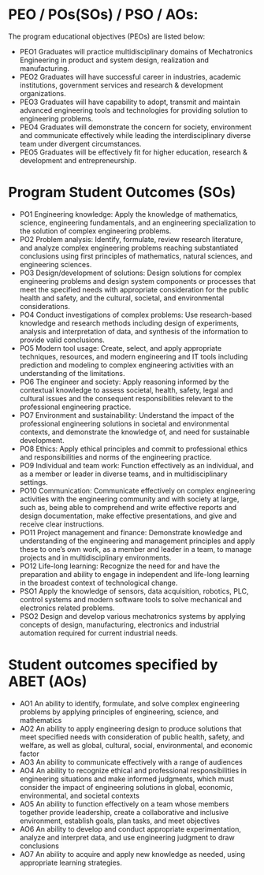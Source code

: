 # PEO / POs(SOs) / PSO / AOs:

The program educational objectives (PEOs) are listed below:

- PEO1	Graduates will practice multidisciplinary domains of Mechatronics Engineering in product and system design, realization and manufacturing.
- PEO2	Graduates will have successful career in industries, academic institutions, government services and research & development organizations.
- PEO3	Graduates will have capability to adopt, transmit and maintain advanced engineering tools and technologies for providing solution to engineering problems.
- PEO4	Graduates will demonstrate the concern for society, environment and communicate effectively while leading the interdisciplinary diverse team under divergent circumstances.
- PEO5	Graduates will be effectively fit for higher education, research & development and entrepreneurship.


# Program Student Outcomes (SOs)

- PO1	Engineering knowledge: Apply the knowledge of mathematics, science, engineering       fundamentals, and an engineering specialization to the solution of complex engineering problems. 
- PO2	Problem analysis: Identify, formulate, review research literature, and analyze complex engineering problems reaching substantiated conclusions using first principles of mathematics, natural sciences, and engineering sciences. 
- PO3	Design/development of solutions: Design solutions for complex engineering problems and design system components or processes that meet the specified needs with appropriate consideration for the public health and safety, and the cultural, societal, and environmental considerations. 
- PO4	Conduct investigations of complex problems: Use research-based knowledge and research methods including design of experiments, analysis and interpretation of data, and synthesis of the information to provide valid conclusions. 
- PO5	Modern tool usage: Create, select, and apply appropriate techniques, resources, and modern engineering and IT tools including prediction and modeling to complex engineering activities with an understanding of the limitations. 
- PO6	The engineer and society: Apply reasoning informed by the contextual knowledge to assess societal, health, safety, legal and cultural issues and the consequent responsibilities relevant to the professional engineering practice. 
- PO7	Environment and sustainability: Understand the impact of the professional engineering solutions in societal and environmental contexts, and demonstrate the knowledge of, and need for sustainable development. 
- PO8	Ethics: Apply ethical principles and commit to professional ethics and responsibilities and norms of the engineering practice. 
- PO9	Individual and team work: Function effectively as an individual, and as a member or leader in diverse teams, and in multidisciplinary settings. 
- PO10	Communication: Communicate effectively on complex engineering activities with the engineering community and with society at large, such as, being able to comprehend and write effective reports and design documentation, make effective presentations, and give and receive clear instructions. 
- PO11	Project management and finance: Demonstrate knowledge and understanding of the engineering and management principles and apply these to one’s own work, as a member and leader in a team, to manage projects and in multidisciplinary environments. 
- PO12	Life-long learning: Recognize the need for and have the preparation and ability to engage in independent and life-long learning in the broadest context of technological change.
- PSO1	Apply the knowledge of sensors, data acquisition, robotics, PLC, control systems and modern software tools to solve mechanical and electronics related problems.
- PSO2	Design and develop various mechatronics systems by applying concepts of design, manufacturing, electronics and industrial automation required for current industrial needs.

# Student outcomes specified by ABET (AOs)

- AO1	An ability to identify, formulate, and solve complex engineering problems by applying principles of engineering, science, and mathematics
- AO2	An ability to apply engineering design to produce solutions that meet specified needs with consideration of public health, safety, and welfare, as well as global, cultural, social, environmental, and economic factor
- AO3	An ability to communicate effectively with a range of audiences
- AO4	An ability to recognize ethical and professional responsibilities in engineering situations and make informed judgments, which must consider the impact of engineering solutions in global, economic, environmental, and societal contexts
- AO5	An ability to function effectively on a team whose members together provide leadership, create a collaborative and inclusive environment, establish goals, plan tasks, and meet objectives
- AO6	An ability to develop and conduct appropriate experimentation, analyze and interpret data, and use engineering judgment to draw conclusions
- AO7	An ability to acquire and apply new knowledge as needed, using appropriate learning strategies.
